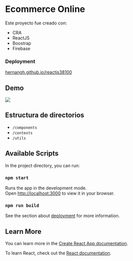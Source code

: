 # Ecommerce Online

Este proyecto fue creado con:

 - CRA
 - ReactJS
 - Boostrap
 - Firebase

### Deployment

[hernangh.github.io/reactjs38100](https://hernangh.github.io/reactjs38100)


## Demo

![](https://firebasestorage.googleapis.com/v0/b/coderhouse-ecommerce-4f34a.appspot.com/o/navegacion.gif?alt=media&token=cb5b29f8-edf1-4c3a-b552-63edd73680b9)

## Estructura de directorios

 - `/components`
 - `/contexts`
 - `/utils`

## Available Scripts

In the project directory, you can run:

### `npm start`

Runs the app in the development mode.\
Open [http://localhost:3000](http://localhost:3000) to view it in your browser.

### `npm run build`


See the section about [deployment](https://facebook.github.io/create-react-app/docs/deployment) for more information.


## Learn More

You can learn more in the [Create React App documentation](https://facebook.github.io/create-react-app/docs/getting-started).

To learn React, check out the [React documentation](https://reactjs.org/).



